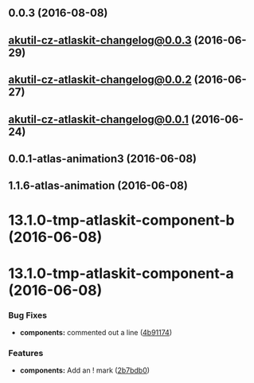 <a name="0.0.3"></a>
## 0.0.3 (2016-08-08)



<a name="akutil-cz-atlaskit-changelog@0.0.3"></a>
## akutil-cz-atlaskit-changelog@0.0.3 (2016-06-29)



<a name="akutil-cz-atlaskit-changelog@0.0.2"></a>
## akutil-cz-atlaskit-changelog@0.0.2 (2016-06-27)



<a name="akutil-cz-atlaskit-changelog@0.0.1"></a>
## akutil-cz-atlaskit-changelog@0.0.1 (2016-06-24)



<a name="0.0.1-atlas-animation3"></a>
## 0.0.1-atlas-animation3 (2016-06-08)



<a name="1.1.6-atlas-animation"></a>
## 1.1.6-atlas-animation (2016-06-08)



<a name="13.1.0-tmp-atlaskit-component-b"></a>
# 13.1.0-tmp-atlaskit-component-b (2016-06-08)



<a name="13.1.0-tmp-atlaskit-component-a"></a>
# 13.1.0-tmp-atlaskit-component-a (2016-06-08)


### Bug Fixes

* **components:** commented out a line ([4b91174](https://bitbucket.org/atlassian/atlaskit/commits/4b91174))


### Features

* **components:** Add an ! mark ([2b7bdb0](https://bitbucket.org/atlassian/atlaskit/commits/2b7bdb0))



